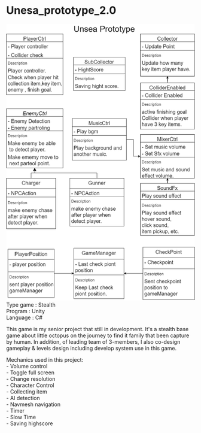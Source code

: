 # Unesa_prototype_2.0
![](Images/Unsea%20Prototype.png)  
Type game : Stealth  
Program : Unity  
Language : C#  
   
This game is my senior project that still in development. It's a stealth base game about little octopus on the journey to find it family that been capture by human. In addition, of leading team of 3-members, I also co-design gameplay & levels design including develop system use in this game.  
      
Mechanics used in this project:   
    - Volume control  
    - Toggle full screen  
    - Change resolution  
    - Character Control  
    - Collecting item  
    - AI detection  
    - Navmesh navigation  
    - Timer  
    - Slow Time  
    - Saving highscore  
